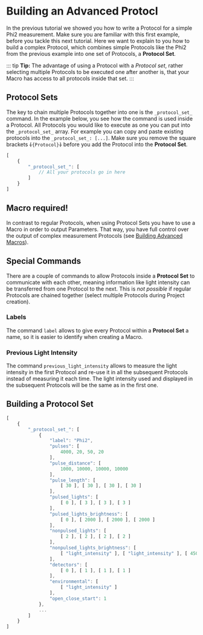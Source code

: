 # Building an Advanced Protocl

In the previous tutorial we showed you how to write a Protocol for a simple Phi2 measurement. Make sure you are familiar with this first example, before you tackle this next tutorial. Here we want to explain to you how to build a complex Protocol, which combines simple Protocols like the Phi2 from the previous example into one set of Protocols, a **Protocol Set**.

::: tip
**Tip:** The advantage of using a Protocol with a _Protocol set_, rather selecting multiple Protocols to be executed one after another is, that your Macro has access to all protocols inside that set.
:::

## Protocol Sets

The key to chain multiple Protocols together into one is the `_protocol_set_` command. In the example below, you see how the command is used inside a Protocol. All Protocols you would like to execute as one you can put into the `_protocol_set_` array. For example you can copy and paste existing protocols into the `_protocol_set_: [...]`. Make sure you remove the square brackets <code><s>[</s>{Protocol}<s>]</s></code> before you add the Protocol into the **Protocol Set**.

```javascript
[
    {
        "_protocol_set_": [
            // All your protocols go in here
        ]
    }
]
```

## Macro required!

In contrast to regular Protocols, when using Protocol Sets you have to use a Macro in order to output Parameters. That way, you have full control over the output of complex measurement Protocols (see [Building Advanced Macros](./building-advanced-macros)).

## Special Commands

There are a couple of commands to allow Protocols inside a **Protocol Set** to communicate with each other, meaning information like light intensity can be transferred from one Protocol to the next. This is *not possible* if regular Protocols are chained together (select multiple Protocols during Project creation).

### Labels

The command `label` allows to give every Protocol within a **Protocol Set** a name, so it is easier to identify when creating a Macro.

### Previous Light Intensity

The command `previous_light_intensity` allows to measure the light intensity in the first Protocol and re-use it in all the subsequent Protocols instead of measuring it each time. The light intensity used and displayed in the subsequent Protocols will be the same as in the first one.

## Building a Protocol Set

```javascript
[
    {
        "_protocol_set_": [
            {
                "label": "Phi2",
                "pulses": [
                    4000, 20, 50, 20
                ],
                "pulse_distance": [
                    1000, 10000, 10000, 10000
                ],
                "pulse_length": [
                    [ 30 ], [ 30 ], [ 30 ], [ 30 ]
                ],
                "pulsed_lights": [
                    [ 0 ], [ 3 ], [ 3 ], [ 3 ]
                ],
                "pulsed_lights_brightness": [
                    [ 0 ], [ 2000 ], [ 2000 ], [ 2000 ]
                ],
                "nonpulsed_lights": [
                    [ 2 ], [ 2 ], [ 2 ], [ 2 ]
                ],
                "nonpulsed_lights_brightness": [
                    [ "light_intensity" ], [ "light_intensity" ], [ 4500 ], [ "light_intensity" ]
                ],
                "detectors": [
                    [ 0 ], [ 1 ], [ 1 ], [ 1 ]
                ],
                "environmental": [
                    [ "light_intensity" ]
                ],
                "open_close_start": 1
            },
            ...
        ]
    }
]
```